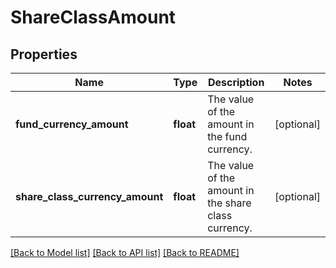 # ShareClassAmount


## Properties
Name | Type | Description | Notes
------------ | ------------- | ------------- | -------------
**fund_currency_amount** | **float** | The value of the amount in the fund currency. | [optional] 
**share_class_currency_amount** | **float** | The value of the amount in the share class currency. | [optional] 

[[Back to Model list]](../README.md#documentation-for-models) [[Back to API list]](../README.md#documentation-for-api-endpoints) [[Back to README]](../README.md)


